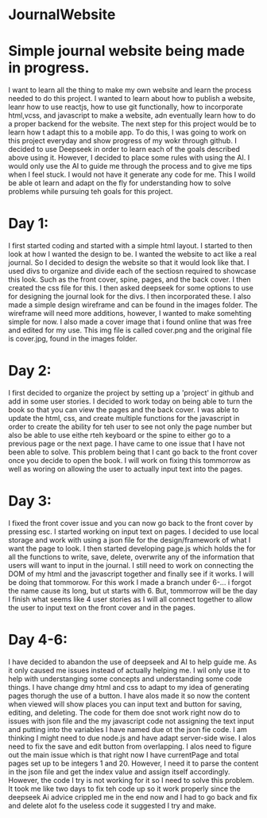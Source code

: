 # JournalWebsite
# Simple journal website being made in progress.
I want to learn all the thing to make my own website and learn the process needed to do this project. I wanted to learn about how to publish a website, leanr how to use reactjs, how to use git functionally, how to incorporate html,vcss, and javascript to make a website, adn eventually learn how to do a proper backend for the website. The next step for this project would be to learn how t adapt this to a mobile app.
To do this, I was going to work on this project everyday and show progress of my wokr through github. I decided to use Deepseek in order to learn each of the goals described above using it. However, I decided to place some rules with using the AI. I would only use the AI to guide me through the process and to give me tips when I feel stuck. I would not have it generate any code for me. This I woild be able ot learn and adapt on the fly for understanding how to solve problems while pursuing teh goals for this project.
# Day 1:
I first started coding and started with a simple html layout. I started to then look at how I wanted the design to be. I wanted the website to act like a real journal. So I decided to design the website so that it would look like that. I used divs to organize and divide each of the sectiosn required to showcase this look. Such as the front cover, spine, pages, and the back cover. I then created the css file for this. I then asked deepseek for some options to use for designing the journal look for the divs. I then incorporated these. I also made a simple design wireframe and can be found in the images folder. The wireframe will need more additions, however, I wanted to make somehting simple for now. I also made a cover image that i found online that was free and edited for my use. This img file is called cover.png and the original file is cover.jpg, found in the images folder.
# Day 2:
I first decided to organize the project by setting up a 'project' in github and add in some user stories. I decided to work today on being able to turn the book so that you can view the pages and the back cover. I was able to update the html, css, and create multiple functions for the javascript in order to create the ability for teh user to see not only the page number but also be able to use eithe rteh keyboard or the spine to either go to a previous page or the next page. I have came to one issue that I have not been able to solve. This problem being that I cant go back to the front cover once you decide to open the book. I will work on fixing this tommorrow as well as woring on allowing the user to actually input text into the pages.
# Day 3:
I fixed the front cover issue and you can now go back to the front cover by pressing esc. I started working on input text on pages. I decided to use local storage and work with using a json file for the design/framework of what I want the page to look. I then started developing page.js which holds the for all the functions to write, save, delete, overwrite any of the information that users will want to input in the journal. I still need to work on connecting the DOM of my html and the javascript together and finally see if it works. I will be doing that tommorow. For this work I made a branch under 6-... i forgot the name cause its long, but ut starts with 6. But, tommorrow will be the day I finish what seems like 4 user stories as I will all connect together to allow the user to input text on the front cover and in the pages.
# Day 4-6:
I have decided to abandon the use of deepseek and AI to help guide me. As it only caused me issues instead of actually helping me. I wil only use it to help with understanging some concepts and understanding some code things. I have change dmy html and css to adapt to my idea of generating pages thorugh the use of a button. I have alos made it so now the content when viewed will show places you can input text and button for saving, editing, and deleting. The code for them doe snot work right now do to issues with json file and the my javascript code not assigning the text input and putting into the variables I have named due ot the json fie code. I am thinking I might need to due node.js and have adapt server-side wise. I alos need to fix the save and edit button from overlapping. I alos need to figure out the main issue which is that right now I have currentPage and total pages set up to be integers 1 and 20. However, I need it to parse the content in the json file and get the index value and assign itself accordingly. However, the code I try is not working for it so I need to solve this problem. It took me like two days to fix teh code up so it work properly since the deepseek Ai advice crippled me in the end now and I had to go back and fix and delete alot fo the useless code it suggested I try and make.
